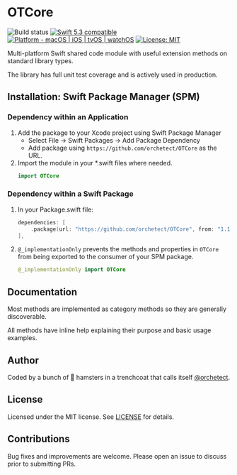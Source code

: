 # OTCore

<p>
<img src="https://github.com/orchetect/OTCore/actions/workflows/macos-test.yml/badge.svg"
	 alt="Build status" /></a>
<a href="https://developer.apple.com/swift">
<img src="https://img.shields.io/badge/Swift%205.3-compatible-orange.svg?style=flat"
	 alt="Swift 5.3 compatible" /></a>
<a href="https://developer.apple.com/swift">
<img src="https://img.shields.io/badge/platform-macOS%20|%20iOS%20|%20tvOS%20|%20watchOS%20-green.svg?style=flat"
	 alt="Platform - macOS | iOS | tvOS | watchOS" /></a>
<a href="https://github.com/orchetect/OTCore/blob/main/LICENSE">
<img src="http://img.shields.io/badge/license-MIT-blue.svg?style=flat"
	 alt="License: MIT" /></a>

Multi-platform Swift shared code module with useful extension methods on standard library types.

The library has full unit test coverage and is actively used in production.

## Installation: Swift Package Manager (SPM)

### Dependency within an Application

1. Add the package to your Xcode project using Swift Package Manager
   - Select File → Swift Packages → Add Package Dependency
   - Add package using  `https://github.com/orchetect/OTCore` as the URL.
2. Import the module in your *.swift files where needed.
   ```swift
   import OTCore
   ```

### Dependency within a Swift Package

1. In your Package.swift file:

   ```swift
   dependencies: [
       .package(url: "https://github.com/orchetect/OTCore", from: "1.1.9")
   ],
   ```
   
2. `@_implementationOnly` prevents the methods and properties in `OTCore` from being exported to the consumer of your SPM package.

   ```swift
   @_implementationOnly import OTCore
   ```

## Documentation

Most methods are implemented as category methods so they are generally discoverable.

All methods have inline help explaining their purpose and basic usage examples.

## Author

Coded by a bunch of 🐹 hamsters in a trenchcoat that calls itself [@orchetect](https://github.com/orchetect).

## License

Licensed under the MIT license. See [LICENSE](https://github.com/orchetect/OTCore/blob/master/LICENSE) for details.

## Contributions

Bug fixes and improvements are welcome. Please open an issue to discuss prior to submitting PRs.
